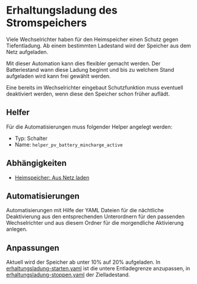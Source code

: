 # Erhaltungsladung des Stromspeichers

Viele Wechselrichter haben für den Heimspeicher einen Schutz gegen Tiefentladung. Ab einem bestimmten Ladestand wird der Speicher aus dem Netz aufgeladen.

Mit dieser Automation kann dies flexibler gemacht werden. Der Batteriestand wann diese Ladung beginnt und bis zu welchem Stand aufgeladen wird kann frei gewählt werden.

Eine bereits im Wechselrichter eingebaut Schutzfunktion muss eventuell deaktiviert werden, wenn diese den Speicher schon früher auflädt.

## Helfer

Für die Automatisierungen muss folgender Helper angelegt werden:

- Typ: Schalter
- Name:  `helper_pv_battery_mincharge_active`

## Abhängigkeiten

- [Heimspeicher: Aus Netz laden](../../shared/heimspeicher/heimspeicher-aus-netz-laden)

## Automatisierungen

Automatisierungen mit Hilfe der YAML Dateien für die nächtliche Deaktivierung aus den entsprechenden Unterordnern für den passenden Wechselrichter und aus diesem Ordner für die morgendliche Aktivierung anlegen.

## Anpassungen

Aktuell wird der Speicher ab unter 10% auf 20% aufgeladen. In [erhaltungsladung-starten.yaml](./sofar-solar-HYD-x-KTL/erhaltungsladung-starten.yaml) ist die untere Entladegrenze anzupassen, in [erhaltungsladung-stoppen.yaml](./sofar-solar-HYD-x-KTL/erhaltungsladung-stoppen.yaml) der Zielladestand.
